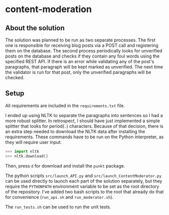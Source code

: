 # content-moderation

## About the solution

The solution was planned to be run as two separate processes. The first one is responsible for receiving blog posts via a POST call and registering them on the database. The second process periodically looks for unverified posts on the database and checks if they contain any foul words using the specified REST API. If there is an error while validating any of the post's paragraphs, that paragraph will be kept marked as unverified. The next time the validator is run for that post, only the unverified paragraphs will be checked.

## Setup
All requirements are included in the `requirements.txt` file.

I ended up using NLTK to separate the paragraphs into sentences so I had a more robust splitter. In retrospect, I should have just implemented a simple splitter that looks for period(`.`) characters. Because of that decision, there is an extra step needed to download the NLTK data after installing the requirements. These commands have to be run on the Python interpreter, as they will require user input:

```python
>>> import nltk
>>> nltk.download()
```
Then, press `d` for download and install the `punkt` package.

The python scripts `src/launch_API.py` and `src/launch_ContentModerator.py` can be used directly to launch each part of the solution separately, but they require the `PYTHONPATH` environment variable to be set as the root directory of the repository. I've added two bash scripts to the root that already do that for convenience (`run_api.sh` and `run_moderator.sh`).

The `run_tests.sh` can be used to run the unit tests.

